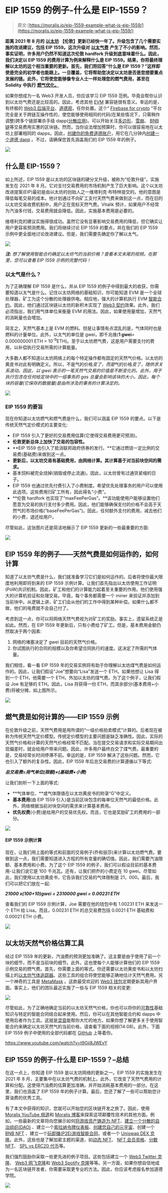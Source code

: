 # EIP 1559 的例子-什么是 EIP-1559？

> 原文:[https://moralis.io/eip-1559-example-what-is-eip-1559/](https://moralis.io/eip-1559-example-what-is-eip-1559/)

**距离 2021 年 8 月的** [**以太坊**](https://moralis.io/full-guide-what-is-ethereum/) **【伦敦】更新已经快一年了。升级包含了几个需要实施的改进建议，包括 EIP 1559。这次升级对** [**以太气费**](https://moralis.io/ethereum-gas-fees-the-ultimate-2022-guide/) **产生了不小的影响。然而，事实证明，许多用户仍然不知道这次伦敦 hardfork 升级到底意味着什么。因此，我们决定以 EIP 1559 的费用计算为例来解释什么是 EIP 1559。结果，你将最终理解以太坊的这个相当重要的更新。首先，我们将回答“什么是 EIP 1559？”这样即使是完全的初学者也能跟上。一旦覆盖，它将帮助您决定以太坊是否是您想要重点发展的链。此外，它将使您能够像专业人士一样处理您的燃气费用，甚至在 Solidity** **中执行** [**燃气优化。**](https://moralis.io/gas-optimizations-in-solidity-top-tips/)

如果你想成为一名 Web3 开发人员，你应该学习 EIP 1559 范例。毕竟会帮你认识到以太坊气费还是比较高的。因此，考虑其他 [EVM](https://moralis.io/evm-explained-what-is-ethereum-virtual-machine/) 兼容链很有意义。幸运的是，有终极的 [Web3 后端平台](https://moralis.io/exploring-the-best-web3-backend-platform/)、[道德观](https://moralis.io/)，任你处置。这个“ [Firebase for crypto](https://moralis.io/firebase-for-crypto-the-best-blockchain-firebase-alternative/) ”平台完全是关于跨链互操作性的，使您能够使用相同的代码(在某些情况下，只需稍作调整)跨多个链部署杀手级 dapp([分散应用](https://moralis.io/decentralized-applications-explained-what-are-dapps/))。可以开始关注[多边形](https://moralis.io/how-to-build-polygon-dapps-easily/)、[雪崩](https://moralis.io/how-to-build-avalanche-dapps-in-minutes/)、 [BNB 链](https://moralis.io/how-to-create-a-bnb-chain-token-in-5-minutes/)等交易费用实惠的区块链。然而，当你设法增加预算时，你可以很容易地在以太坊上部署相同的 dapps。因此，[创建你的免费道德账户](https://admin.moralis.io/register)，用它在几分钟内[创建一个道德 dapp](https://docs.moralis.io/moralis-dapp/getting-started/create-a-moralis-dapp) 。不过，请确保您首先涵盖我们的 EIP 1559 年的例子。

![](../Images/c376135b532b73231d32873f24cfb797.png)

## 什么是 EIP-1559？

如上所述，EIP 1559 是以太坊的区块链的硬分叉升级，被称为“伦敦升级”。实施发生在 2021 年 8 月。它对支付交易费用的市场机制产生了巨大影响。这个以太坊改进提案(EIP)最初是由以太坊的创始人之一维塔利克·布特林提交的。他的意图是降低每笔交易的成本。他计划通过不向矿工支付天然气费来做到这一点，而在旧的以太坊交易收费机制中，用户正在竞标天然气费。Vitalik 预计，如果用户不经常为汽油多付钱，交易费用就会降低。因此，实施基本费用是必要的。

维塔利克的建议实施得很成功。虽然它没有显著影响交易费用的降低，但它确实让用户更容易预测费用。我们将继续讨论 EIP 1559 的要点，并在我们的 EIP 1559 示例中更全面地讨论改进建议。但是，我们需要先确定你了解以太气。

![](../Images/70fc158a29ec5e870c6631a39c6ba579.png)

***注:*** *想了解使用智能合约确定以太坊气的当前价格？查看本文末尾的视频。在那里，您可以查看 EIP 1559 示例的完整代码！*

### 以太气是什么？

为了正确理解 EIP 1559 是什么，并从 EIP 1559 的例子中得到最大的收获，你需要知道以太气是什么。记住以太坊网络的基础知识，你可能知道 EVM 是一个全球处理器，矿工为这个分散的处理器供电。相应地，强大的计算机执行 EVM [智能合约](https://moralis.io/smart-contracts-explained-what-are-smart-contracts/)。因此，他们通过区块链以太坊的新积木实现了 [Web3 契约](https://moralis.io/what-are-web3-contracts-exploring-smart-contracts/)效果。此外，我们必须指出，我们用气体单位来衡量 EVM 的用法。因此，如果使用量增加，天然气的消耗量也会增加。

简言之，天然气基本上是 EVM 的燃料。但是让事情有点混乱的是，气体同时也是燃料的计量单位。此外，以太气的单位是 gwei，即千兆维(**1 gwei**= 0.000000001 ETH = 10<sup>-9</sup>ETH)。至于以太坊燃气费，这是用户需要支付的费用，以补偿执行交易所需的计算能量。

大多数人都不知道以太坊网络上的每个特定操作都有固定的天然气价格。以太坊的黄皮书对此有明确定义。所以，不是气的价格*变了，而是*气的价格*变了，随供求关系波动。因此，以 gwei 表示的一笔天然气交易的价值是不断变化的。此外，用于执行包含在任何给定块中的一组事务的 gas 总量会影响该块的大小。因此，每个块的容量(它保存的数据量)是由所涉及的事务的计算决定的。*

![](../Images/ed5072df7c324a63df923fa56c45104a.png)

### EIP 1559 的要旨

现在你知道以太坊燃气和燃气费是什么，我们可以涵盖 EIP 1559 的要点。以下是传统天然气定价模式的主要变化:

*   EIP 1559 引入了更好的交易费用估算(它使得交易费用更可预测)。
*   **伦敦更新总体上加快了交易的包容性。**
*   **EIP 1559 也引入了抵消联邦政府债券的发行。**它通过燃烧一定比例的交易费(基础费)来做到这一点。
*   **更新后，以太坊交易有基础费用，由网络计算。其计算基于对当前块空间的需求。**
*   基本饲料被完全烧掉(销毁或停止流通)。因此，以太坊曾有过通货紧缩的日子。
*   EIP 1559 也通过优先付费引入了小费制度。希望优先处理事务的用户可以使用此选项。这些费用归矿工所有，因此得名“小费”。
*   **伦敦 hardfork 也实现了“maxFeePerGas”。**该功能使用户能够设置他们愿意为交易的执行支付多少费用。因此，他们能够确保支付的价格不会高于天然气的市场价格(“baseFeePerGas”)。因此，任何额外支付的费用，减去他们的小费，退还给用户。

尽管如此，这张图片还是简洁地展示了 EIP 1559 更新的一些最重要的方面:

![](../Images/3ed9a2609952e8b8eca4d72e246bfb2c.png)

## EIP 1559 年的例子——天然气费是如何运作的，如何计算

知道了以太坊气费是什么，我们就准备学习它们是如何运作的。后者将使你最大限度地利用即将到来的 EIP 1559 示例计算。让我们首先指出以太坊使用工作证明(PoW)共识机制。因此，矿工和他们的计算能力起着至关重要的作用。他们使用强大的计算机验证和处理交易。毕竟，每个事务都需要一个 miner 来验证并添加到当前块中。从逻辑上讲，矿工们会从他们的工作中得到某种补偿。如果什么都不做，他们的电费就不会自己付了。

考虑到这一点，你可以将网络天然气费视为对矿工的奖励。事实上，遗留系统正是如此。然而，在 EIP 1559 年更新后，只有小费给了矿工。但是，基本费用金额仍然取决于两个因素:

1.  网络的堵塞决定了 gwei 目前的天然气价格。
2.  你试图执行的合同的规模以及你希望合同执行的速度。这决定了所需的气体量。

我们相信，看一看 EIP 1559 年的交易实例将有助于你理解以太坊煤气费是如何运作的。因此，让我们假设“Joe”想要向“Lisa”发送一个 ETH。如果他想让 Lisa 得到一个 ETH，他需要一个 ETH，外加以太坊的煤气费。为了这个例子，让我们假设 Joe 有足够的 ETH。因此，Lisa 将获得一份 ETH，而其余部分(基本费用+小费)将被分摊，如上图所示。

![](../Images/d095be07f733ddeea637dd077b00c0f7.png)

## 燃气费是如何计算的——EIP 1559 示例

在伦敦升级之前，天然气费用是用所谓的“一级价格拍卖模式”计算的。后者现在被称为传统天然气定价模型。传统定价模型的主要问题是缺乏准确性。因此，实际的天然气价格和计算的天然气价格经常不匹配。当在提交交易请求和实际交易期间出现偏差时，就会给用户带来问题。因此，许多用户最终白交了煤气费。最重要的是，交易经常长时间停滞不前。幸运的是，EIP 1559 解决了这些问题。然而，它也引入了额外的复杂性。因此，EIP 1559 年后总交易费的计算遵循以下等式:

***总交易费=用气单位(限额)×(基础费+小费)***

让我们剖析一下上面的等式:

*   **气体单位、**或气体限值在以太坊黄皮书的附录“G”中定义。
*   **基本费用**(由 EIP 1559 引入)是当前区块包含的每单位天然气的最低价格。此外，网络根据当前对块空间的需求来计算基本费用。
*   **优先权费**(小费)是给用户的交易优先权。而且，它也是奖励矿工的费用的一部分。

![](../Images/ccd7f6d2d85d275ec40f5e35f0fa9b44.png)

#### EIP 1559 示例计算

现在，让我们用上面的等式和前面的交易例子(乔和丽莎)来计算以太坊燃气费。要做到这一点，我们需要知道进入方程的所有变量的确切值。因此，我们需要汽油限额、基本费用和小费。为了这个 EIP 1559 的例子，我们可以假设目前的基本费用-让我们说它是 100 千兆瓦。还有，让我们把乔的小费定在 10 gwei。尽管如此，我们使用以太坊黄皮书，它告诉我们交易的气体限制是 21，000。最后，我们可以把它们放在一起:

***21000 x(100+10)gwei = 2310000 gwei = 0.00231 ETH***

查看我们的 EIP 1559 示例计算，Joe 需要在他的钱包中有 1.00231 ETH 来发送一个 ETH 给 Lisa。而且，0.00231 ETH 的总交易费包括 0.0021 ETH 基础费和 0.00021 ETH 小费。

![](../Images/814a2a7ba7c7b045a14fb7cc4071c8ae.png)

## 以太坊天然气价格估算工具

经过 EIP 1559 年的更新，汽油费的预测更加准确了。这主要是由于使用了前一个块的细节，而不是当前块的细节。此外，这也使每个人能够计算他们的 EIP 1559 示例交易的燃气费。首先，你需要上面的等式。你还需要以太坊黄皮书和以太坊扫描上的[以太坊气体追踪器](https://etherscan.io/gastracker)。这些工具的组合将使您能够正确地估计天然气费用。另一个神奇的工具是 [MetaMask](https://moralis.io/metamask-explained-what-is-metamask/) 。这款最受欢迎的 [Web3 钱包](https://moralis.io/what-is-a-web3-wallet-web3-wallets-explained/)定期更新其用户界面。事实上，他们的团队最近实施了一些与 EIP 1559 相关的变更:

![](../Images/9f369c161dc6dc8a9427644783c51bf2.png)

尽管如此，为了正确地确定当前的以太坊天然气价格，你也可以将你的[可靠性](https://moralis.io/solidity-explained-what-is-solidity/)基础知识与特定的智能合同结合起来使用。然后，你可以在其他智能合约和 dapps 中使用后者作为工具。这就是[混音](https://moralis.io/remix-explained-what-is-remix/)能帮你大忙的地方。如果你想了解更多关于使用智能合约来确定以太坊天然气的当前价格，请查看下面的视频(14:08)。此外，下面 EIP 1559 例子中使用的全部代码都在 [GitHub](https://github.com/DanielMoralisSamples/29_Gas_Full_Course) 上等着你。

https://www.youtube.com/watch?v=t9Gii8JWEvY

## EIP 1559 的例子-什么是 EIP-1559？–总结

在这一点上，你知道 EIP 1559 是以太坊网络的更新之一。EIP 1559 的实施发生在 2021 年 8 月，主要集中在以太坊气费的机制上。此外，它改变了天然气费用的计算和分配。这使得汽油费的估算更加准确，并开始消耗基本费用的一部分。在这里，我们也涵盖了 EIP 1559 年的例子计算。最后，您还了解了一些可以帮助您计算油费的优秀工具。

有了本文中获得的知识，您就可以开始您的区块链开发之旅了。因此，使用 [Moralis YouTube 频道](https://www.youtube.com/c/MoralisWeb3)和 [Moralis 博客](https://moralis.io/blog/)来探索这项颠覆性技术的其他方面。例如，一些最新的文章将向您展示如何[将游戏资产铸造为 NFT](https://moralis.io/how-to-mint-game-assets-as-nfts/)、[建立一个分散的自治组织(DAO)](https://moralis.io/how-to-build-a-decentralized-autonomous-organization-dao/) 、建立一个[索拉纳令牌仪表板](https://moralis.io/how-to-build-a-solana-token-dashboard/)、[创建您自己的元宇宙](https://moralis.io/how-to-create-your-own-metaverse/)、创建一个 [BNB NFT](https://moralis.io/how-to-create-a-bnb-nft/) 、建立一个[玩即赚(P2E)游戏智能合同](https://moralis.io/how-to-build-a-play-to-earn-p2e-game-smart-contract/)，或者一个 [Uniswap DEX 克隆](https://moralis.io/build-a-uniswap-dex-clone-with-html-css-javascript-moralis-on-the-ethereum-network/)。此外，这些也是了解加密主题的渠道，如[动态 NFT](https://moralis.io/what-are-dynamic-nfts-the-ultimate-2022-guide/)、 [NFT 会员资格](https://moralis.io/what-are-nft-based-memberships-full-guide/)、[分数 NFT](https://moralis.io/what-are-fractional-nfts-the-ultimate-2022-f-nft-guide/)、 [SPL vs ERC20 代币](https://moralis.io/spl-vs-erc20-tokens-comparing-solana-and-ethereum-tokens/)等。

我们强烈鼓励你采取一些更先进的例子项目。这些包括建立一个 [Web3 Twitter 克隆](https://moralis.io/how-to-build-a-web3-twitter-clone/)、 [Web3 网飞克隆](https://moralis.io/how-to-develop-a-web3-netflix-clone/)和 [Web3 Spotify 克隆](https://moralis.io/how-to-build-a-web3-spotify-clone/)等等。另一方面，如果你想自信地成为一名区块链开发者，你需要采取更专业的方法。因此，你应该考虑报名参加道德学院。

![](../Images/66fe714374826af16c2fd022afeb65f2.png)